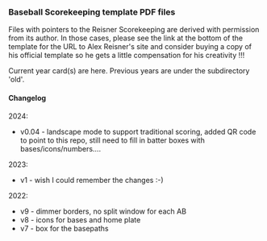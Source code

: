 
### Baseball Scorekeeping template PDF files

Files with pointers to the Reisner Scorekeeping are derived with permission from its author. In those cases, please see the link at the bottom of the template for the URL to Alex Reisner's site and consider buying a copy of his official template so he gets a little compensation for his creativity !!!

Current year card(s) are here.  Previous years are under the subdirectory 'old'.

#### Changelog

2024:
* v0.04 - landscape mode to support traditional scoring,
          added QR code to point to this repo,
          still need to fill in batter boxes with bases/icons/numbers....

2023:
* v1 - wish I could remember the changes :-)

2022:
* v9 - dimmer borders, no split window for each AB
* v8 - icons for bases and home plate 
* v7 - box for the basepaths

